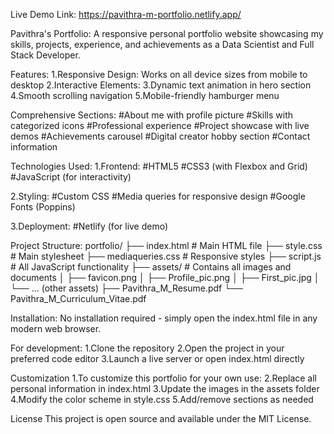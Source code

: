 Live Demo Link: https://pavithra-m-portfolio.netlify.app/

Pavithra's Portfolio:
A responsive personal portfolio website showcasing my skills, projects, experience, and achievements as a Data Scientist and Full Stack Developer.

Features:
1.Responsive Design: Works on all device sizes from mobile to desktop
2.Interactive Elements:
3.Dynamic text animation in hero section
4.Smooth scrolling navigation
5.Mobile-friendly hamburger menu

Comprehensive Sections:
#About me with profile picture
#Skills with categorized icons
#Professional experience
#Project showcase with live demos
#Achievements carousel
#Digital creator hobby section
#Contact information

Technologies Used:
1.Frontend:
#HTML5
#CSS3 (with Flexbox and Grid)
#JavaScript (for interactivity)

2.Styling:
#Custom CSS
#Media queries for responsive design
#Google Fonts (Poppins)

3.Deployment:
#Netlify (for live demo)

Project Structure:
portfolio/
├── index.html          # Main HTML file
├── style.css           # Main stylesheet
├── mediaqueries.css    # Responsive styles
├── script.js           # All JavaScript functionality
├── assets/             # Contains all images and documents
│   ├── favicon.png
│   ├── Profile_pic.png
│   ├── First_pic.jpg
│   └── ... (other assets)
├── Pavithra_M_Resume.pdf
└── Pavithra_M_Curriculum_Vitae.pdf

Installation:
No installation required - simply open the index.html file in any modern web browser.

For development:
1.Clone the repository
2.Open the project in your preferred code editor
3.Launch a live server or open index.html directly

Customization
1.To customize this portfolio for your own use:
2.Replace all personal information in index.html
3.Update the images in the assets folder
4.Modify the color scheme in style.css
5.Add/remove sections as needed

License
This project is open source and available under the MIT License.
